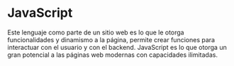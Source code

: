 # JavaScript

Este lenguaje como parte de un sitio web es lo que le otorga funcionalidades y dinamismo a la página, permite crear funciones para interactuar con el usuario y con el backend. JavaScript es lo que otorga un gran potencial a las páginas web modernas con capacidades ilimitadas.
